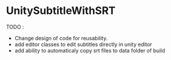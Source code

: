 UnitySubtitleWithSRT
====================
TODO : 

* Change design of code for reusability.
* add editor classes to edit subtitles directly in unity editor
* add ability to automaticaly copy srt files to data folder of build
